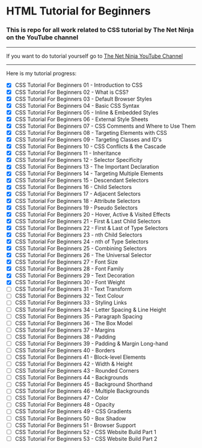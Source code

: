 # HTML Tutorial for Beginners

### This is repo for all work related to CSS tutorial by The Net Ninja on the YouTube channel

---

If you want to do tutorial yourself go to [The Net Ninja YouTube Channel](https://www.youtube.com/playlist?list=PL4cUxeGkcC9gQeDH6xYhmO-db2mhoTSrT "To the site")

---

Here is my tutorial progress:

* [x] CSS Tutorial For Beginners 01 - Introduction to CSS
* [x] CSS Tutorial For Beginners 02 - What is CSS?
* [x] CSS Tutorial For Beginners 03 - Default Browser Styles
* [x] CSS Tutorial For Beginners 04 - Basic CSS Syntax
* [x] CSS Tutorial For Beginners 05 - Inline & Embedded Styles
* [x] CSS Tutorial For Beginners 06 - External Style Sheets
* [x] CSS Tutorial For Beginners 07 - CSS Comments and Where to Use Them
* [x] CSS Tutorial For Beginners 08 - Targeting Elements with CSS
* [x] CSS Tutorial For Beginners 09 - Targeting Classes and ID's
* [x] CSS Tutorial For Beginners 10 - CSS Conflicts & the Cascade
* [x] CSS Tutorial For Beginners 11 - Inheritance
* [x] CSS Tutorial For Beginners 12 - Selector Specificity
* [x] CSS Tutorial For Beginners 13 - The Important Declaration
* [x] CSS Tutorial For Beginners 14 - Targeting Multiple Elements
* [x] CSS Tutorial For Beginners 15 - Descendant Selectors
* [x] CSS Tutorial For Beginners 16 - Child Selectors
* [x] CSS Tutorial For Beginners 17 - Adjacent Selectors
* [x] CSS Tutorial For Beginners 18 - Attribute Selectors
* [x] CSS Tutorial For Beginners 19 - Pseudo Selectors
* [x] CSS Tutorial For Beginners 20 - Hover, Active & Visited Effects
* [x] CSS Tutorial For Beginners 21 - First & Last Child Selectors
* [x] CSS Tutorial For Beginners 22 - First & Last of Type Selectors
* [x] CSS Tutorial For Beginners 23 - nth Child Selectors
* [x] CSS Tutorial For Beginners 24 - nth of Type Selectors
* [x] CSS Tutorial For Beginners 25 - Combining Selectors
* [x] CSS Tutorial For Beginners 26 - The Universal Selector
* [x] CSS Tutorial For Beginners 27 - Font Size
* [x] CSS Tutorial For Beginners 28 - Font Family
* [x] CSS Tutorial For Beginners 29 - Text Decoration
* [x] CSS Tutorial For Beginners 30 - Font Weight
* [ ] CSS Tutorial For Beginners 31 - Text Transform
* [ ] CSS Tutorial For Beginners 32 - Text Colour
* [ ] CSS Tutorial For Beginners 33 - Styling Links
* [ ] CSS Tutorial For Beginners 34 - Letter Spacing & Line Height
* [ ] CSS Tutorial For Beginners 35 - Paragraph Spacing
* [ ] CSS Tutorial For Beginners 36 - The Box Model
* [ ] CSS Tutorial For Beginners 37 - Margins
* [ ] CSS Tutorial For Beginners 38 - Padding
* [ ] CSS Tutorial For Beginners 39 - Padding & Margin Long-hand
* [ ] CSS Tutorial For Beginners 40 - Borders
* [ ] CSS Tutorial For Beginners 41 - Block-level Elements
* [ ] CSS Tutorial For Beginners 42 - Width & Height
* [ ] CSS Tutorial For Beginners 43 - Rounded Corners
* [ ] CSS Tutorial For Beginners 44 - Backgrounds
* [ ] CSS Tutorial For Beginners 45 - Background Shorthand
* [ ] CSS Tutorial For Beginners 46 - Multiple Backgrounds
* [ ] CSS Tutorial For Beginners 47 - Color
* [ ] CSS Tutorial For Beginners 48 - Opacity
* [ ] CSS Tutorial For Beginners 49 - CSS Gradients
* [ ] CSS Tutorial For Beginners 50 - Box Shadow
* [ ] CSS Tutorial For Beginners 51 - Browser Support
* [ ] CSS Tutorial For Beginners 52 - CSS Website Build Part 1
* [ ] CSS Tutorial For Beginners 53 - CSS Website Build Part 2